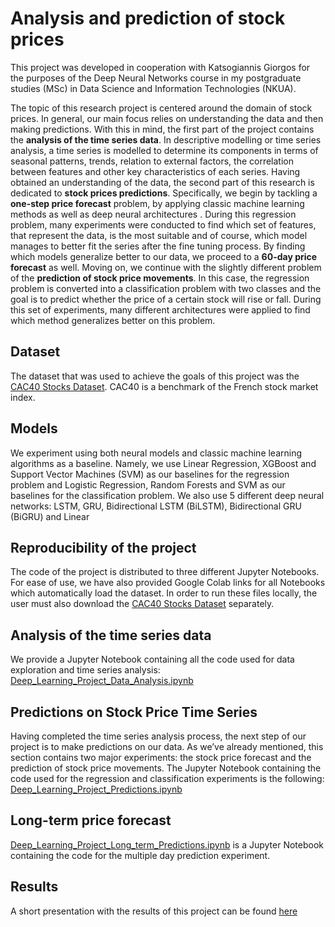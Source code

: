 
# Analysis and prediction of stock prices
This project was developed in cooperation with Katsogiannis Giorgos for the purposes of the Deep Neural Networks course in my postgraduate studies (MSc) in Data Science and Information Technologies (NKUA). 

The topic of this research project is centered around the domain of stock prices. In general, our
main focus relies on understanding the data and then making predictions. With this in mind, the first
part of the project contains the **analysis of the time series data**. In descriptive modelling or time
series analysis, a time series is modelled to determine its components in terms of seasonal patterns,
trends, relation to external factors, the correlation between features and other key characteristics of
each series. Having obtained an understanding of the data, the second part of this research is
dedicated to **stock prices predictions**. Specifically, we begin by tackling a **one-step price forecast**
problem, by applying classic machine learning methods as well as deep neural architectures . During
this regression problem, many experiments were conducted to find which set of features, that
represent the data, is the most suitable and of course, which model manages to better fit the series
after the fine tuning process. By finding which models generalize better to our data, we proceed to a
**60-day price forecast** as well. Moving on, we continue with the slightly different problem of the
**prediction of stock price movements**. In this case, the regression problem is converted into a
classification problem with two classes and the goal is to predict whether the price of a certain stock
will rise or fall. During this set of experiments, many different architectures were applied to find which
method generalizes better on this problem. 



## Dataset 

The dataset that was used to achieve the goals of this project was the [CAC40 Stocks Dataset](https://www.kaggle.com/datasets/bryanb/cac40-stocks-dataset).
CAC40 is a benchmark of the French stock market index.

## Models

We experiment using both neural models and classic machine learning algorithms as a baseline.
Namely, we use Linear Regression, XGBoost and Support Vector Machines (SVM) as our baselines
for the regression problem and Logistic Regression, Random Forests and SVM as our baselines for
the classification problem. We also use 5 different deep neural networks:
LSTM, GRU, Bidirectional LSTM (BiLSTM), Bidirectional GRU (BiGRU) and Linear

## Reproducibility of the project

The code of the project is distributed to three different Jupyter Notebooks. For ease of use, we have also provided Google Colab links for all Notebooks which automatically load the dataset. In order to run these files locally, the user must also download the [CAC40 Stocks Dataset](https://www.kaggle.com/datasets/bryanb/cac40-stocks-dataset) separately. 

## Analysis of the time series data

We provide a Jupyter Notebook containing all the code used
for data exploration and time series analysis:
 [Deep_Learning_Project_Data_Analysis.ipynb](https://colab.research.google.com/github/DimitrisReppas/Analysis-and-prediction-of-stock-prices/blob/main/Deep_Learning_Project_Data_Analysis.ipynb)


## Predictions on Stock Price Time Series

Having completed the time series analysis process, the next step of our project is to make
predictions on our data. As we’ve already mentioned, this section contains two major experiments: the
stock price forecast and the prediction of stock price movements.
The Jupyter Notebook containing the code used for
the regression and classification experiments is the following: [Deep_Learning_Project_Predictions.ipynb](https://colab.research.google.com/github/DimitrisReppas/Analysis-and-prediction-of-stock-prices/blob/main/Deep_Learning_Project_Predictions.ipynb)

## Long-term price forecast

[Deep_Learning_Project_Long_term_Predictions.ipynb](https://colab.research.google.com/github/DimitrisReppas/Analysis-and-prediction-of-stock-prices/blob/main/Deep_Learning_Project_Long_term_Predictions.ipynb) is a Jupyter Notebook containing the code for the multiple day prediction experiment.

## Results

A short presentation with the results of this project can be found [here](https://docs.google.com/presentation/d/1SbOTc_H7ndlsw38mbj5BmuISYe9ccTp0IRh96cSQm6Q/edit#slide=id.gf4f9ddc3bf_0_142)
